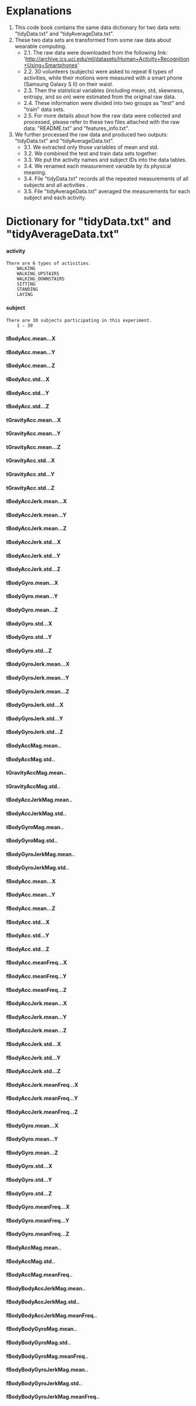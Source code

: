 # Explanations
1. This code book contains the same data dictionary for two data sets: "tidyData.txt" and "tidyAverageData.txt".
2. These two data sets are transformed from some raw data about wearable computing.
    + 2.1. The raw data were downloaded from the following link: 'http://archive.ics.uci.edu/ml/datasets/Human+Activity+Recognition+Using+Smartphones'
    + 2.2. 30 volunteers (subjects) were asked to repeat 6 types of activities, while their motions were measured with a smart phone (Samsung Galaxy S II) on their waist. 
    + 2.3. Then the statistical variables (including mean, std, skewness, entropy, and so on) were estimated from the original raw data. 
    + 2.4. These information were divided into two groups as "test" and "train" data sets. 
    + 2.5. For more details about how the raw data were collected and processed, please refer to these two files attached with the raw data: "README.txt" and "features_info.txt". 
3. We further processed the raw data and produced two outputs: "tidyData.txt" and "tidyAverageData.txt".
    + 3.1. We extracted only those variables of mean and std.
    + 3.2. We combined the test and train data sets together.
    + 3.3. We put the activity names and subject IDs into the data tables.
    + 3.4. We renamed each measurement variable by its physical meaning.
    + 3.4. File "tidyData.txt" records all the repeated measurements of all subjects and all activities .
    + 3.5. File "tidyAverageData.txt" averaged the measurements for each subject and each activity.

    
# Dictionary for "tidyData.txt" and "tidyAverageData.txt"
#### activity
    There are 6 types of activities.
        WALKING
        WALKING_UPSTAIRS
        WALKING_DOWNSTAIRS
        SITTING
        STANDING
        LAYING
#### subject
    There are 30 subjects participating in this experiment.
        1 - 30
#### tBodyAcc.mean...X
#### tBodyAcc.mean...Y
#### tBodyAcc.mean...Z
#### tBodyAcc.std...X
#### tBodyAcc.std...Y
#### tBodyAcc.std...Z
#### tGravityAcc.mean...X
#### tGravityAcc.mean...Y
#### tGravityAcc.mean...Z
#### tGravityAcc.std...X
#### tGravityAcc.std...Y
#### tGravityAcc.std...Z
#### tBodyAccJerk.mean...X
#### tBodyAccJerk.mean...Y
#### tBodyAccJerk.mean...Z
#### tBodyAccJerk.std...X
#### tBodyAccJerk.std...Y
#### tBodyAccJerk.std...Z
#### tBodyGyro.mean...X
#### tBodyGyro.mean...Y
#### tBodyGyro.mean...Z
#### tBodyGyro.std...X
#### tBodyGyro.std...Y
#### tBodyGyro.std...Z
#### tBodyGyroJerk.mean...X
#### tBodyGyroJerk.mean...Y
#### tBodyGyroJerk.mean...Z
#### tBodyGyroJerk.std...X
#### tBodyGyroJerk.std...Y
#### tBodyGyroJerk.std...Z
#### tBodyAccMag.mean..
#### tBodyAccMag.std..
#### tGravityAccMag.mean..
#### tGravityAccMag.std..
#### tBodyAccJerkMag.mean..
#### tBodyAccJerkMag.std..
#### tBodyGyroMag.mean..
#### tBodyGyroMag.std..
#### tBodyGyroJerkMag.mean..
#### tBodyGyroJerkMag.std..
#### fBodyAcc.mean...X
#### fBodyAcc.mean...Y
#### fBodyAcc.mean...Z
#### fBodyAcc.std...X
#### fBodyAcc.std...Y
#### fBodyAcc.std...Z
#### fBodyAcc.meanFreq...X
#### fBodyAcc.meanFreq...Y
#### fBodyAcc.meanFreq...Z
#### fBodyAccJerk.mean...X
#### fBodyAccJerk.mean...Y
#### fBodyAccJerk.mean...Z
#### fBodyAccJerk.std...X
#### fBodyAccJerk.std...Y
#### fBodyAccJerk.std...Z
#### fBodyAccJerk.meanFreq...X
#### fBodyAccJerk.meanFreq...Y
#### fBodyAccJerk.meanFreq...Z
#### fBodyGyro.mean...X
#### fBodyGyro.mean...Y
#### fBodyGyro.mean...Z
#### fBodyGyro.std...X
#### fBodyGyro.std...Y
#### fBodyGyro.std...Z
#### fBodyGyro.meanFreq...X
#### fBodyGyro.meanFreq...Y
#### fBodyGyro.meanFreq...Z
#### fBodyAccMag.mean..
#### fBodyAccMag.std..
#### fBodyAccMag.meanFreq..
#### fBodyBodyAccJerkMag.mean..
#### fBodyBodyAccJerkMag.std..
#### fBodyBodyAccJerkMag.meanFreq..
#### fBodyBodyGyroMag.mean..
#### fBodyBodyGyroMag.std..
#### fBodyBodyGyroMag.meanFreq..
#### fBodyBodyGyroJerkMag.mean..
#### fBodyBodyGyroJerkMag.std..
#### fBodyBodyGyroJerkMag.meanFreq..